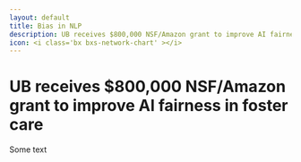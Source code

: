 ```yaml
---
layout: default
title: Bias in NLP
description: UB receives $800,000 NSF/Amazon grant to improve AI fairness in foster careUB receives $800,000 NSF/Amazon grant to improve AI fairness in foster careUB receives $800,000 NSF/Amazon grant to improve AI fairness in foster careUB receives $800,000 NSF/Amazon grant to improve AI fairness in foster careUB receives $800,000 NSF/Amazon grant to improve AI fairness in foster care
icon: <i class='bx bxs-network-chart' ></i>
---
```


# UB receives $800,000 NSF/Amazon grant to improve AI fairness in foster care
Some text
